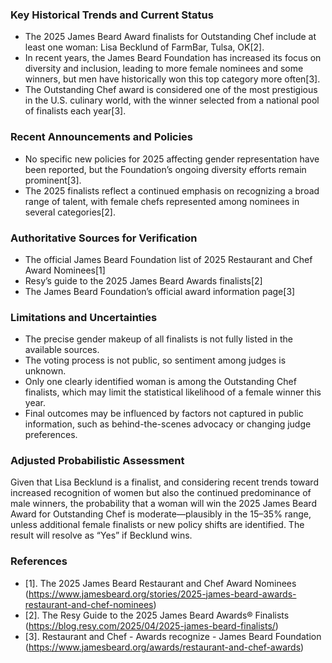 ### Key Historical Trends and Current Status

- The 2025 James Beard Award finalists for Outstanding Chef include at least one woman: Lisa Becklund of FarmBar, Tulsa, OK[2].
- In recent years, the James Beard Foundation has increased its focus on diversity and inclusion, leading to more female nominees and some winners, but men have historically won this top category more often[3].
- The Outstanding Chef award is considered one of the most prestigious in the U.S. culinary world, with the winner selected from a national pool of finalists each year[3].

### Recent Announcements and Policies

- No specific new policies for 2025 affecting gender representation have been reported, but the Foundation’s ongoing diversity efforts remain prominent[3].
- The 2025 finalists reflect a continued emphasis on recognizing a broad range of talent, with female chefs represented among nominees in several categories[2].

### Authoritative Sources for Verification

- The official James Beard Foundation list of 2025 Restaurant and Chef Award Nominees[1]
- Resy’s guide to the 2025 James Beard Awards finalists[2]
- The James Beard Foundation’s official award information page[3]

### Limitations and Uncertainties

- The precise gender makeup of all finalists is not fully listed in the available sources.
- The voting process is not public, so sentiment among judges is unknown.
- Only one clearly identified woman is among the Outstanding Chef finalists, which may limit the statistical likelihood of a female winner this year.
- Final outcomes may be influenced by factors not captured in public information, such as behind-the-scenes advocacy or changing judge preferences.

### Adjusted Probabilistic Assessment

Given that Lisa Becklund is a finalist, and considering recent trends toward increased recognition of women but also the continued predominance of male winners, the probability that a woman will win the 2025 James Beard Award for Outstanding Chef is moderate—plausibly in the 15–35% range, unless additional female finalists or new policy shifts are identified. The result will resolve as “Yes” if Becklund wins.

### References

- [1]. The 2025 James Beard Restaurant and Chef Award Nominees (https://www.jamesbeard.org/stories/2025-james-beard-awards-restaurant-and-chef-nominees)
- [2]. The Resy Guide to the 2025 James Beard Awards® Finalists (https://blog.resy.com/2025/04/2025-james-beard-finalists/)
- [3]. Restaurant and Chef - Awards recognize - James Beard Foundation (https://www.jamesbeard.org/awards/restaurant-and-chef-awards)